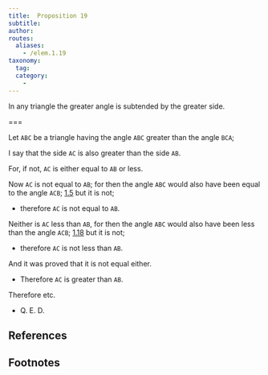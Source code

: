 ```yaml
---
title:  Proposition 19
subtitle: 
author:
routes:
  aliases:
    - /elem.1.19
taxonomy:
  tag:
  category:
    - 
---
```


In any triangle the greater angle is subtended by the greater side.

===

Let `ABC` be a triangle having the angle `ABC` greater than the angle `BCA`;

I say that the side `AC` is also greater than the side `AB`.

For, if not, `AC` is either equal to `AB` or less.

Now `AC` is not equal to `AB`; for then the angle `ABC` would also have been equal to the angle `ACB`; [1.5] but it is not; 

- therefore `AC` is not equal to `AB`.

Neither is `AC` less than `AB`, for then the angle `ABC` would also have been less than the angle `ACB`; [1.18] but it is not; 

- therefore `AC` is not less than `AB`.

And it was proved that it is not equal either. 

- Therefore `AC` is greater than `AB`.

Therefore etc.

- Q. E. D.

## References

[1.5]: /elem.1.5 "Book 1 - Proposition 5"
[1.18]: /elem.1.18 "Book 1 - Proposition 18"
## Footnotes

